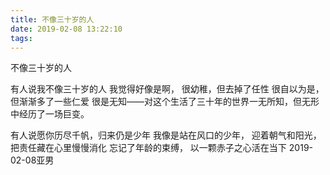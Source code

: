 ```yaml
---
title: 不像三十岁的人
date: 2019-02-08 13:22:10
tags:
---
```

不像三十岁的人

有人说我不像三十岁的人
我觉得好像是啊，
很幼稚，但去掉了任性
很自以为是，但渐渐多了一些仁爱
很是无知——对这个生活了三十年的世界一无所知，但无形中经历了一场巨变。

有人说愿你历尽千帆，归来仍是少年
我像是站在风口的少年，
迎着朝气和阳光，把责任藏在心里慢慢消化
忘记了年龄的束缚，
以一颗赤子之心活在当下
2019-02-08亚男